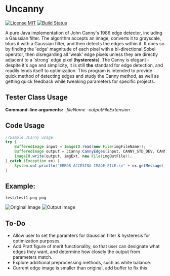 # Uncanny
[![License MIT](https://img.shields.io/badge/license-MIT-blue.svg)](https://raw.githubusercontent.com/rstreet85/uncanny/master/LICENSE.txt) [![Build Status](https://travis-ci.org/rstreet85/uncanny.svg?branch=master)](https://travis-ci.org/rstreet85/uncanny)

A pure Java implementation of John Canny's 1986 edge detector, including a Gaussian filter. The algorithm accepts an image, converts it to grayscale, blurs it with a Gaussian filter, and then detects the edges within it. It does so by finding the 'edge' magnitude of each pixel with a bi-directional Sobel operator, then disregarding all 'weak' edge pixels unless they are directly adjacent to a 'strong' edge pixel (**hysteresis**). The Canny is elegant - despite it's age and simplicity, it is still **the** standard for edge detection, and readily lends itself to optimization. This program is intended to provide quick method of detecting edges and study the Canny method, as well as getting quick feedback while tweaking parameters for specific projects.

## Tester Class Usage
**Command-line arguments:** *-fileName* *-outputFileExtension*

## Code Usage
```java
//Sample JCanny usage
try {
    BufferedImage input = ImageIO.read(new File(imgFileName));
    BufferedImage output = JCanny.CannyEdges(input, CANNY_STD_DEV, CANNY_THRESHOLD_RATIO);
    ImageIO.write(output, imgExt, new File(imgOutFile));
} catch (Exception ex) {
    System.out.println("ERROR ACCESING IMAGE FILE:\n" + ex.getMessage());
}
```

## Example:
```
test/test1.png png
```
![Original Image](https://github.com/rstreet85/uncanny/blob/master/test/test1.png)
![Output Image](https://github.com/rstreet85/uncanny/blob/master/test/test1_canny.png)

## To-Do
* Allow user to set the paramters for Gaussian filter & hysteresis for optimization purposes
* Add Pratt figure of merit functionality, so that user can designate what edges they want, and determine how closely the output from parameters match.
* Explore additional preprocessing methods, such as white balance.
* Current edge image is smaller than original, add buffer to fix this
